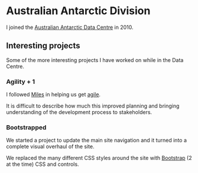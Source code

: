 # Australian Antarctic Division

I joined the
[Australian Antarctic Data Centre](https://www1.data.antarctica.gov.au/)
in 2010.


## Interesting projects

Some of the more interesting projects I have worked on while in the Data
Centre.


### Agility + 1

I followed [Miles](https://twitter.com/miles_jordan) in helping us get
[agile](http://en.wikipedia.org/wiki/Agile_software_development).

It is difficult to describe how much this improved planning and bringing
understanding of the development process to stakeholders.


### Bootstrapped

We started a project to update the main site navigation and it turned
into a complete visual overhaul of the site.

We replaced the many different CSS styles around the site with
[Bootstrap](http://getbootstrap.com/) (2 at the time) CSS and controls.

